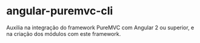 # angular-puremvc-cli
Auxilia na integração do framework PureMVC com Angular 2 ou superior, e na criação dos módulos com este framework.
